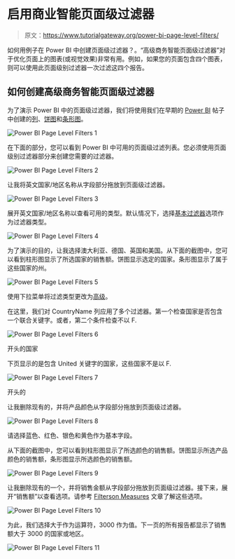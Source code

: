 # 启用商业智能页面级过滤器

> 原文：<https://www.tutorialgateway.org/power-bi-page-level-filters/>

如何用例子在 Power BI 中创建页面级过滤器？。“高级商务智能页面级过滤器”对于优化页面上的图表(或视觉效果)非常有用。例如，如果您的页面包含四个图表，则可以使用此页面级别过滤器一次过滤这四个报告。

## 如何创建高级商务智能页面级过滤器

为了演示 Power BI 中的页面级过滤器，我们将使用我们在早期的 [Power BI](https://www.tutorialgateway.org/power-bi-tutorial/) 帖子中创建的[列](https://www.tutorialgateway.org/column-chart-in-power-bi/)、[饼图](https://www.tutorialgateway.org/pie-chart-in-power-bi/)和[条形图](https://www.tutorialgateway.org/power-bi-bar-chart/)。

![Power BI Page Level Filters 1](img/d1319d9f37d12986c21b5a74bd315560.png)

在下面的部分，您可以看到 Power BI 中可用的页面级过滤列表。您必须使用页面级别过滤器部分来创建您需要的过滤器。

![Power BI Page Level Filters 2](img/2783beca2c6d0c4789ebb3a1d625a9a7.png)

让我将英文国家/地区名称从字段部分拖放到页面级过滤器。

![Power BI Page Level Filters 3](img/0ca2f4d7a70365033652d7f351bb3193.png)

展开英文国家/地区名称以查看可用的类型。默认情况下，选择[基本过滤器](https://www.tutorialgateway.org/power-bi-basic-filters/)选项作为过滤器类型。

![Power BI Page Level Filters 4](img/4a61d7674966a146cdaecf474a7d1a13.png)

为了演示的目的，让我选择澳大利亚、德国、英国和美国。从下面的截图中，您可以看到柱形图显示了所选国家的销售额。饼图显示选定的国家。条形图显示了属于这些国家的州。

![Power BI Page Level Filters 5](img/23bb8cc0051f72e63045339eed54eab5.png)

使用下拉菜单将过滤类型更改为[高级](https://www.tutorialgateway.org/power-bi-advanced-filters/)。

在这里，我们对 CountryName 列应用了多个过滤器。第一个检查国家是否包含一个联合关键字。或者，第二个条件检查不以 F.

![Power BI Page Level Filters 6](img/82ba7f027dab590e097db705100209df.png)

开头的国家

下页显示的是包含 United 关键字的国家，这些国家不是以 F.

![Power BI Page Level Filters 7](img/af8c39e70f7e29a6165a78c991492c6c.png)

开头的

让我删除现有的，并将产品颜色从字段部分拖放到页面级过滤器。

![Power BI Page Level Filters 8](img/6b78047097f60d190ab904dccb02ddce.png)

请选择蓝色、红色、银色和黄色作为基本字段。

从下面的截图中，您可以看到柱形图显示了所选颜色的销售额。饼图显示所选产品颜色的销售额，条形图显示所选颜色的销售额。

![Power BI Page Level Filters 9](img/9367456169932ac46233b65466914fb0.png)

让我删除现有的一个，并将销售金额从字段部分拖放到页面级过滤器。接下来，展开“销售额”以查看选项。请参考 [Filterson Measures](https://www.tutorialgateway.org/power-bi-filters-on-measures/) 文章了解这些选项。

![Power BI Page Level Filters 10](img/40dd09d2d0f8aec761ecc847ff96acde.png)

为此，我们选择大于作为运算符，3000 作为值。下一页的所有报告都显示了销售额大于 3000 的国家或地区。

![Power BI Page Level Filters 11](img/91ff2b0953e82a7034160d92a58ab0e1.png)